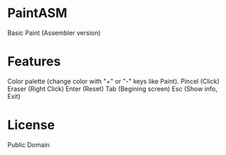 PaintASM
========

Basic Paint (Assembler version)


Features
========

Color palette (change color with "+" or "-" keys like Paint).
Pincel (Click)
Eraser (Right Click)
Enter (Reset)
Tab (Begining screen)
Esc (Show info, Exit)

License
========

Public Domain
